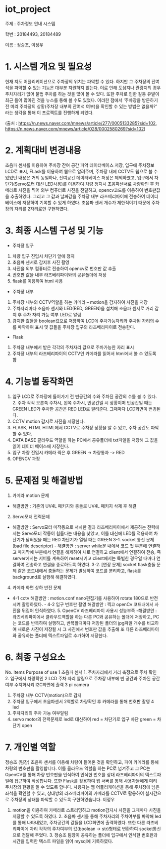 # iot_project

주제 : 주차정보 안내 시스템

학번 : 20184493, 20184489

이름 : 정승조, 이정우

# 1. 시스템 개요 및 필요성
현재 지도 어플리케이션으로 주차장의 위치는 파악할 수 있다. 하지만 그 주차장의 잔여석을 파악할 수 있는 기능은 대부분 지원하지 않는다. 
이로 인해 도심지나 관광지의 경우 주차자리가 없어 불법 주차를 하는 것을 많이 볼 수 있다. 또한 주차로 인한 갈등 유발이 최근 들어 많아진 것을 뉴스를 통해 볼 수도 있었다. 
이러한 점에서 ‘주차장을 방문하기 전 미리 주차장의 상황(주차장 내부의 잔여석 여부)을 확인할 수 있는 방법은 없을까?’ 라는 생각을 통해 이 프로젝트를 진행하게 되었다.

(출처 : https://n.news.naver.com/mnews/article/277/0005133285?sid=102, https://n.news.naver.com/mnews/article/028/0002580269?sid=102)

# 2. 계획대비 변경내용
초음파 센서를 이용하여 주차장 잔여 공간 파악 데이터베이스 저장, 입구에 주차정보 LCD로 표시, FLask를 이용하여 웹으로 알려주며, 주차장 내에 CCTV도 웹으로 볼 수 있었던 내용은 거의 동일하나, 잔여공간 데이터베이스 저장은 제외하였고, 입구에서 차단기(Servo모터 대신 LED사용)를 이용하여 차량 정지시 초음파센서로 차량확인 후 카메라로 사진을 찍어 외부 컴퓨터로 사진을 전달하고, opencv코드를 이용하여 번호판값을 추출하였다. 그리고 그 값과
날짜값을 주차장 내부 라즈베리파이에 전송하여 데이터베이스에 저장하여 기록할 수 있게 하였다. 초음파 센서 개수가 제한적이기 때문에 주차장의 자리를 2자리로만 구현하였다. 

# 3. 최종 시스템 구성 및 기능
- 주차장 입구
1. 차량 입구 진입시 차단기 앞에 정지
2. 초음파 센서로 감지후 사진 촬영
3. 사진을 외부 컴퓨터로 전송하여 opencv로 번호판 값 추출
4. 번호판 값을 내부 라즈베리파이와의 공유폴더에 저장
5. flask를 이용하여 html 사용
- 주차장 내부
1. 주차장 내부의 CCTV역할을 하는 카메라 – motion을 감지하여 사진을 저장
2. 주차자리마다 초음파 센서와 LED(RED, GREEN)을 설치해 초음파 센서로 거리 감지 후
 주차 자리 가능 여부 LED로 알림
3. 감지한 값들을 boolean값으로 저장하여 LCD에 주차가능자리와 주차된 자리의 수를 파악하여
 표시 및 값들을 주차장 입구의 라즈베리파이로 전송한다.
- Flask
1. 주차장 내부에서 받은 각각의 주차자리 값으로 주차가능한 자리 표시
2. 주차장 내부의 라즈베리파이의 CCTV인 카메라를 읽어서 html에서 볼 수 있도록 함


# 4. 기능별 동작화면
1. 입구
LCD로 주차장에 들어가기 전 빈공간의 수와 주차된 공간의 수를 볼 수 있다. 2. 주차
각각 오른쪽 주차시, 왼쪽 주차시, 빈공간일 시 상황이며 빈공간일 때는
GREEN LED가 주차한 공간은 RED LED로 알려준다. 그때마다 LCD화면이 변경된다.
3. CCTV
motion 감지로 사진을 저장한다.
4. FLASK, HTML
HTML에서 CCTV로 주차장 상황을 알 수 있고, 주차 공간도 파악할 수 있다.
5. DATA BASE
클라우드 역할을 하는 PC에서 공유폴더에 txt파일을 저장해 그 값을 읽어 데이터 베이스에 저장한다.
6. 입구
차량 진입시 카메라 찍은 후 GREEN -> 차량통과 -> RED
7. OPENCV 과정


# 5. 문제점 및 해결방법
1. 카메라 motion 문제
- 해결방안 : 기존의 UV4L 패키지와 충돌로 UV4L 패키지 삭제 후 해결
2. Servo모터 전력문제
- 해결방안 : Servo모터 미작동으로 서치한 결과 라즈베리파이에서 제공하는 전력에서는 Servo모터
작동이 힘들다는 내용을 찾았고, 이를 대신에 LED를 적용하여
차단기가 닫혀있을 때는 RED
차단기가 열릴 때는 GREEN
3-1. socket 통신 문제 (bad file descriptor) - 해결방안 : server while문 내에서 코드 첫 부분에 연결하고 마지막에 부분에서 연결을 해제하여 새로
연결하고 client에서 연결하여 전송, 즉 server에서는 서버를 계속하여 reset시키고 client에서는 특별한
경우일 때마다 연결하여 전송하고 연결을 종료하도록 하였다. 3-2. [연장 문제] socket flask충돌 문제
같은 코드내에서 충돌하는 문제가 발생하여 코드를 분리하고, flask를 background로 실행해 해결하였다.
4. 카메라 화면 상하 반전 문제
- 4-1 cctv 해결방안 : motion.conf nano편집기를 사용하여 rotate 180으로 반전시켜 촬영하였다. - 4-2 입구 번호판 촬영 해결방안 : 찍고 openCv 코드내에서 사진을 뒤집어 인식하였다. 5. OpenCV 라즈베리파이 사용시 성능부족
-해결방안 : 라즈베리파이에서 클라우드역할을 하는 다른 PC와 공유하는 폴더에 저장하고, PC는 코드를
반복하여 실행하고, 반복할때마다 저장된 폴더의 jpg파일 개수를 비교하여 새로운 사진이 저장될 시 그
사진에서 번호판 값을 추출해 또 다른 라즈베리파이와 공유하는 폴더에 텍스트파일로 추가하여
저장한다.


# 6. 최종 구성요소
No. Items Purpose of use
1 초음파 센서 1. 주차자리에서 거리 측정으로 주차 확인
2. 입구에서 차량확인
2 LCD 주차 자리 알림으로 주차장 내부에 빈 공간과 주차된 공간
여부 수치화시켜 I2C화면에 출력
3 pi camera
1. 주차장 내부 CCTV(motion)으로 감지
2. 주차장 입구에서 초음파센서 2역할로 차량확인 후
카메라를 통해 번호판 촬영
4 led
1. 주차자리의 주차 가능 여부알림
2. servo motor의 전력문제로 led로 대신하여
red = 차단기로 입구 차단
green = 차단기 open

# 7. 개인별 역할
정승조 (팀장)
초음파 센서를 이용해 차량이 들어온 것을 확인하고, 파이 카메라를 통해 차량의 번호판을 촬영합니다. 이를 클라우드 역할을 하는 PC로 넘겨주고 그
PC는 OpenCV를 통해 차량 번호판을 인식하여 인식한 번호를 상대 라즈베리파이의 텍스트파일에 접근하여 작성합니다. 또한 Flask를 활용하여 웹 서버를 통해 사용자들에게 미리 주차장의 현황을
알 수 있도록 합니다. 사용자는 웹 어플리케이션을 통해 주차장에 남은 좌석을 확인할 수 있고, 상대방의 라즈베리파이의 카메라를 CCTV로 활용하여 실시간으로 주차장의 상태를 파악할 수 있도록 구현하였습니다.
이정우
1. motion을 이용하여 카메라로 스트리밍하고 motion감지시 사진을 그때마다 사진을 저장할 수 있도록 하였다. 2. 초음파 센서를 통해 주차자리의 주차여부를 파악해 led를 통해 나타내었고, 주차공간의 값들을 LCD화면에 출력하였다. 또한 다른 라즈베리파이에 자리 각각의 주차여부의 값(boolean -> str)형태로 변환하여 socket통신으로 전달해 주었다. 3. 정승조 팀장이 공유하는 폴더에 입구에서 인식한 번호판과 시간을 입력한
텍스트 파일을 읽어 mysql에 기록하였다. 

